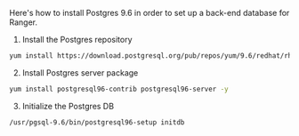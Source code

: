Here's how to install Postgres 9.6 in order to set up a back-end database for Ranger.

1. Install the Postgres repository
```bash
yum install https://download.postgresql.org/pub/repos/yum/9.6/redhat/rhel-7-x86_64/pgdg-redhat-repo-latest.noarch.rpm -y
```

2. Install Postgres server package
```bash
yum install postgresql96-contrib postgresql96-server -y
```

3. Initialize the Postgres DB
```bash
/usr/pgsql-9.6/bin/postgresql96-setup initdb
```
